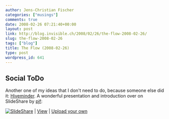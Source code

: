 ```yaml
---
author: Jens-Christian Fischer
categories: ["musings"]
comments: true
date: 2008-02-26 07:21:40+00:00
layout: post
link: http://blog.invisible.ch/2008/02/26/the-flow-2008-02-26/
slug: the-flow-2008-02-26
tags: ["blog"]
title: The Flow (2008-02-26)
type: post
wordpress_id: 641
---
```


Social ToDo
-----------

Another one of my ideas that I don't need to do, because someone else did it: [Hiveminder][1]. A wonderful presentation and introduction over on SlideShare by [pjf](http://pjf.id.au/blog/):



[![SlideShare](http://static.slideshare.net/swf/logo_embd.png)](http://www.slideshare.net/?src=embed) | [View](http://www.slideshare.net/pjf/effective-procrastination-with-hiveminder?src=embed) | [Upload your own](http://www.slideshare.net/upload?src=embed)




[1]: http://www.hiveminder.com
